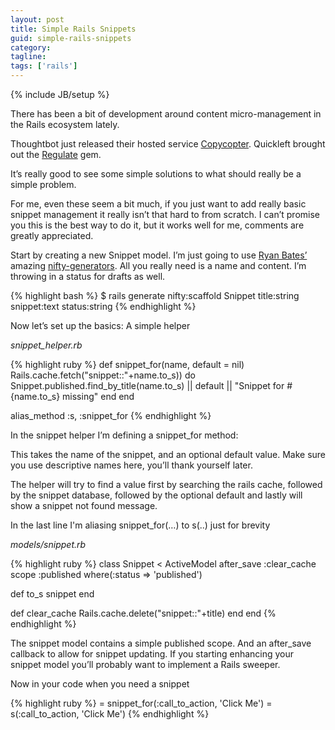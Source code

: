```yaml
---
layout: post
title: Simple Rails Snippets
guid: simple-rails-snippets
category:
tagline:
tags: ['rails']
---
```

{% include JB/setup %}

There has been a bit of development around content micro-management in the Rails ecosystem lately.

Thoughtbot just released their hosted service [Copycopter](http://www.copycopter.com). Quickleft brought out the [Regulate](http://www.github.com/quickleft/regulate) gem.

It’s really good to see some simple solutions to what should really be a simple problem.

For me, even these seem a bit much, if you just want to add really basic snippet management it really isn’t that hard to from scratch. I can’t promise you this is the best way to do it, but it works well for me, comments are greatly appreciated.

Start by creating a new Snippet model. I’m just going to use [Ryan Bates’](http://www.railscasts.com) amazing [nifty-generators](http://www.github.com/ryanb/nifty-generators). All you really need is a name and content. I’m throwing in a status for drafts as well.

{% highlight bash %}
$ rails generate nifty:scaffold Snippet title:string snippet:text status:string
{% endhighlight %}

Now let’s set up the basics: A simple helper

*snippet_helper.rb*

{% highlight ruby %}
def snippet_for(name, default = nil)
  Rails.cache.fetch("snippet::"+name.to_s)) do
    Snippet.published.find_by_title(name.to_s) || default || "Snippet for #{name.to_s} missing"
  end
end

alias_method :s, :snippet_for
{% endhighlight %}

In the snippet helper I’m defining a snippet_for method:

This takes the name of the snippet, and an optional default value. Make sure you use descriptive names here, you’ll thank yourself later.

The helper will try to find a value first by searching the rails cache, followed by the snippet database, followed by the optional default and lastly will show a snippet not found message.

In the last line I'm aliasing snippet_for(…) to s(..) just for brevity

*models/snippet.rb*

{% highlight ruby %}
class Snippet < ActiveModel
  after_save :clear_cache
  scope :published where(:status => 'published')

  def to_s
    snippet
  end

  def clear_cache
    Rails.cache.delete("snippet::"+title)
  end
end
{% endhighlight %}

The snippet model contains a simple published scope. And an after_save callback to allow for snippet updating. If you starting enhancing your snippet model you’ll probably want to implement a Rails sweeper.

Now in your code when you need a snippet

{% highlight ruby %}
= snippet_for(:call_to_action, 'Click Me')
= s(:call_to_action, 'Click Me')
{% endhighlight %}

